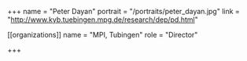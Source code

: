 +++
name = "Peter Dayan"
portrait = "/portraits/peter_dayan.jpg"
link = "http://www.kyb.tuebingen.mpg.de/research/dep/pd.html"

[[organizations]]
    name = "MPI, Tubingen"
    role = "Director"

+++
